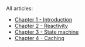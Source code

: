 
All articles:

- [Chapter 1 - Introduction](chapter_1_introduction)
- [Chapter 2 - Reactivity](chapter_2_reactivity)
- [Chapter 3 - State machine](chapter_3_state_machine)
- [Chapter 4 - Caching](chapter_4_caching)
